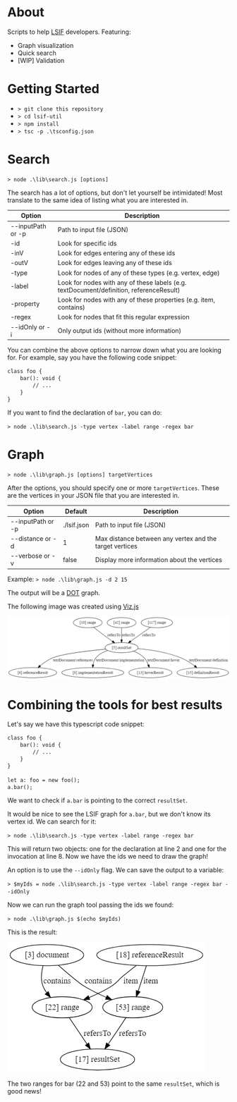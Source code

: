 # About
Scripts to help [LSIF](https://github.com/Microsoft/language-server-protocol/blob/master/indexFormat/specification.md) developers. Featuring:

* Graph visualization
* Quick search
* [WIP] Validation

# Getting Started

- `> git clone this repository`
- `> cd lsif-util`
- `> npm install`
- `> tsc -p .\tsconfig.json`

# Search

`> node .\lib\search.js [options]`

The search has a lot of options, but don't let yourself be intimidated! Most translate to the same idea of listing what you are interested in.

| Option            | Description                                                                             |
|-------------------|-----------------------------------------------------------------------------------------|
| --inputPath or -p | Path to input file (JSON)                                                               |
| -id               | Look for specific ids                                                                   |
| -inV              | Look for edges entering any of these ids                                                |
| -outV             | Look for edges leaving any of these ids                                                 |
| -type             | Look for nodes of any of these types (e.g. vertex, edge)                                |
| -label            | Look for nodes with any of these labels (e.g. textDocument/definition, referenceResult) |
| -property         | Look for nodes with any of these properties (e.g. item, contains)                       |
| -regex            | Look for nodes that fit this regular expression                                         |
| --idOnly or -i    | Only output ids (without more information)                                              |

You can combine the above options to narrow down what you are looking for. For example, say you have the following code snippet:

```
class foo {
    bar(): void {
        // ...
    }
}
```

If you want to find the declaration of `bar`, you can do:

`> node .\lib\search.js -type vertex -label range -regex bar`

# Graph

`> node .\lib\graph.js [options] targetVertices`

After the options, you should specify one or more `targetVertices`. These are the vertices in your JSON file that you are interested in.

| Option            | Default     | Description                                             |
|-------------------|-------------|---------------------------------------------------------|
| --inputPath or -p | ./lsif.json | Path to input file (JSON)                               |
| --distance or -d  | 1           | Max distance between any vertex and the target vertices |
| --verbose or -v   | false       | Display more information about the vertices             |

Example:
`> node .\lib\graph.js -d 2 15`

The output will be a [DOT](https://graphviz.gitlab.io/_pages/doc/info/lang.html) graph.

The following image was created using [Viz.js](http://viz-js.com/)

![graph example](images/graphviz.png)

# Combining the tools for best results

Let's say we have this typescript code snippet:

```
class foo {
    bar(): void {
        // ...
    }
}

let a: foo = new foo();
a.bar();
```

We want to check if `a.bar` is pointing to the correct `resultSet`.

It would be nice to see the LSIF graph for `a.bar`, but we don't know its vertex id. We can search for it:

`> node .\lib\search.js -type vertex -label range -regex bar`

This will return two objects: one for the declaration at line 2 and one for the invocation at line 8. Now we have the ids we need to draw the graph!

An option is to use the `--idOnly` flag. We can save the output to a variable:

`> $myIds = node .\lib\search.js -type vertex -label range -regex bar --idOnly`

Now we can run the graph tool passing the ids we found:

`> node .\lib\graph.js $(echo $myIds)`

This is the result:

![graph example](images/bar.png)

The two ranges for bar (22 and 53) point to the same `resultSet`, which is good news!